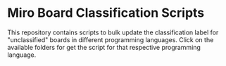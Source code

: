 # Miro Board Classification Scripts
This repository contains scripts to bulk update the classification label for "unclassified" boards in different programming languages.
Click on the available folders for get the script for that respective programming language.
